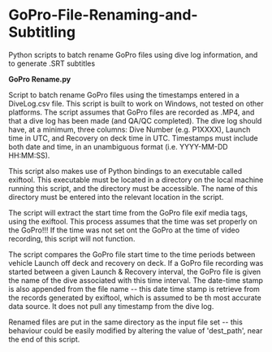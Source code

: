 # GoPro-File-Renaming-and-Subtitling
Python scripts to batch rename GoPro files using dive log information, and to generate .SRT subtitles

**GoPro Rename.py**

Script to batch rename GoPro files using the timestamps entered in a DiveLog.csv file. This script is built to work on Windows, not tested on other platforms. The script assumes that GoPro files are recorded as .MP4, and that a dive log has been made (and QA/QC completed). The dive log should have, at a minimum, three columns: Dive Number (e.g. P1XXXX), Launch time in UTC, and Recovery on deck time in UTC. Timestamps must include both date and time, in an unambiguous format (i.e. YYYY-MM-DD HH:MM:SS).

This script also makes use of Python bindings to an executable called exiftool. This executable must be located in a directory on the local machine running this script, and the directory must be accessible. The name of this directory must be entered into the relevant location in the script.

The script will extract the start time from the GoPro file exif media tags, using the exiftool. This process assumes that the time was set properly on the GoPro!!! If the time was not set ont the GoPro at the time of video recording, this script will not function. 

The script compares the GoPro file start time to the time periods between vehicle Launch off deck and recovery on deck. If a GoPro file recording was started between a given Launch & Recovery interval, the GoPro file is given the name of the dive associated with this time interval. The date-time stamp is also appended from the file name -- this date time stamp is retrieve from the records generated by exiftool, which is assumed to be th most accurate data source. It does not pull any timestamp from the dive log. 

Renamed files are put in the same directory as the input file set -- this behaviour could be easily modified by altering the value of 'dest_path', near the end of this script.
